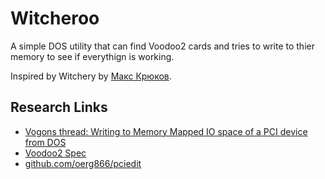 # Witcheroo

A simple DOS utility that can find Voodoo2 cards and tries to write to thier memory to see if everythign is working.

Inspired by Witchery by [Макс Крюков](https://www.youtube.com/@fagear).

## Research Links
* [Vogons thread: Writing to Memory Mapped IO space of a PCI device from DOS](https://www.vogons.org/viewtopic.php?p=1311227#p1311227)
* [Voodoo2 Spec](http://www.bitsavers.org/components/3dfx/Voodoo2_Spec_r1.16_199912.pdf)
* [github.com/oerg866/pciedit](https://github.com/oerg866/pciedit/blob/main/PCI.C)
